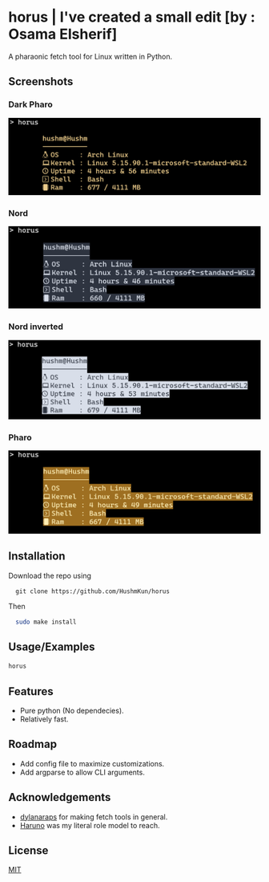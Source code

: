 
# horus | I've created a small edit [by : Osama Elsherif]

A pharaonic fetch tool for Linux written in Python.


## Screenshots

### Dark Pharo 
![App Screenshot](res/Dark_Pharo.png)
### Nord
![App Screenshot](res/Nord.png)
### Nord inverted
![App Screenshot](res/Nord_rev.png)
### Pharo
![App Screenshot](res/Pharo.png)


## Installation

Download the repo using
```git
  git clone https://github.com/HushmKun/horus
```
Then 
```bash
  sudo make install
```
    

## Usage/Examples

```Bash
horus
```


## Features

- Pure python (No dependecies).
- Relatively fast.


## Roadmap

- Add config file to maximize customizations.
- Add argparse to allow CLI arguments.


## Acknowledgements

 - [dylanaraps](https://github.com/dylanaraps) for making fetch tools in general.
 - [Haruno](https://github.com/Haruno19) was my literal role model to reach.


## License

[MIT](https://choosealicense.com/licenses/mit/)

